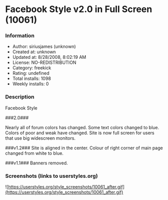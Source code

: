 # Facebook Style v2.0 in Full Screen (10061)

### Information
- Author: siriusjames (unknown)
- Created at: unknown
- Updated at: 8/28/2008, 8:02:19 AM
- License: NO-REDISTRIBUTION
- Category: freekick
- Rating: undefined
- Total installs: 1098
- Weekly installs: 0


### Description
Facebook Style

###2.0###

Nearly all of forum colors has changed.
Some text colors changed to blue.
Colors of poor and weak have changed.
Site is now full screen for users that use big widescreen monitors.

###v1.2###
Site is aligned in the center.
Colour of right corner of main page changed from white to blue.

###v1.1###
Banners removed.


### Screenshots (links to userstyles.org)
![https://userstyles.org/style_screenshots/10061_after.gif](https://userstyles.org/style_screenshots/10061_after.gif)


